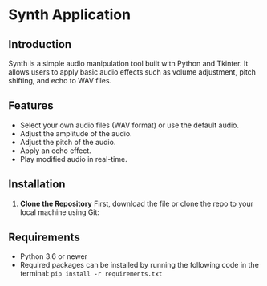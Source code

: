 # Synth Application

## Introduction
Synth is a simple audio manipulation tool built with Python and Tkinter. It allows users to apply basic audio effects such as volume adjustment, pitch shifting, and echo to WAV files. 

## Features
- Select your own audio files (WAV format) or use the default audio.
- Adjust the amplitude of the audio.
- Adjust the pitch of the audio.
- Apply an echo effect.
- Play modified audio in real-time.

## Installation

1. **Clone the Repository**
 First, download the file or clone the repo to your local machine using Git:
## Requirements
- Python 3.6 or newer
- Required packages can be installed by running the following code in the terminal:
`pip install -r requirements.txt`

